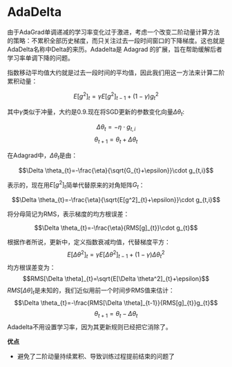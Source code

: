 # AdaDelta

由于AdaGrad单调递减的学习率变化过于激进，考虑一个改变二阶动量计算方法的策略：不累积全部历史梯度，而只关注过去一段时间窗口的下降梯度。这也就是AdaDelta名称中Delta的来历。Adadelta是 Adagrad 的扩展，旨在帮助缓解后者学习率单调下降的问题。

指数移动平均值大约就是过去一段时间的平均值，因此我们用这一方法来计算二阶累积动量：

$$E[g^2]_{t}=\gamma E[g^2]_{t-1}+(1-\gamma) g_{t}^2$$

其中$\gamma$类似于冲量，大约是0.9.现在将SGD更新的参数变化向量$\Delta \theta_{t}$:

$$\Delta \theta_{t}=-\eta \cdot g_{t,i}$$
$$\theta_{t+1}=\theta_{t}+\Delta \theta_{t}$$

在Adagrad中，$\Delta \theta_{t}$是由：

$$\Delta \theta_{t}=-\frac{\eta}{\sqrt{G_{t}+\epsilon}}\cdot g_{t,i}$$

表示的，现在用$E[g^2]_{t}$简单代替原来的对角矩阵$G_{t}$：

$$\Delta \theta_{t}=-\frac{\eta}{\sqrt{E[g^2]_{t}+\epsilon}}\cdot g_{t,i}$$

将分母简记为RMS，表示梯度的均方根误差：

$$\Delta \theta_{t}=-\frac{\eta}{RMS[g]_{t}}\cdot g_{t}$$

根据作者所说，更新中，定义指数衰减均值，代替梯度平方：
$$E[\Delta \theta^2]_{t}=\gamma E[\Delta \theta^2]_{t-1}+(1-\gamma)\Delta \theta_{t}^2$$
均方根误差变为：
$$RMS[\Delta \theta]_{t}=\sqrt{E[\Delta \theta^2]_{t}+\epsilon}$$
$RMS[\Delta \theta]_{t}$是未知的，我们近似用前一个时间步RMS值来估计：
$$\Delta \theta_{t}=-\frac{RMS[\Delta \theta]_{t-1}}{RMS[g]_{t}}g_{t}$$
$$\theta_{t+1}=\theta_{t}-\Delta \theta_{t}$$
Adadelta不用设置学习率，因为其更新规则已经把它消除了。

**优点**

+ 避免了二阶动量持续累积、导致训练过程提前结束的问题了
